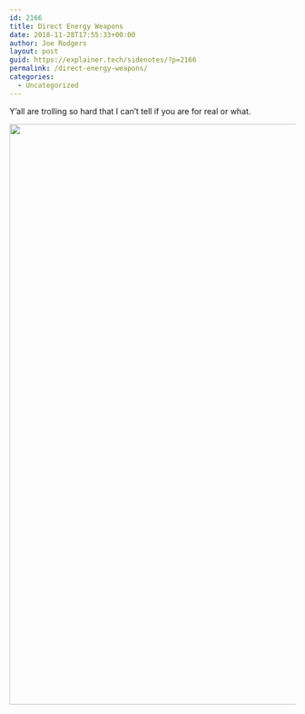 ```yaml
---
id: 2166
title: Direct Energy Weapons
date: 2018-11-28T17:55:33+00:00
author: Joe Rodgers
layout: post
guid: https://explainer.tech/sidenotes/?p=2166
permalink: /direct-energy-weapons/
categories:
  - Uncategorized
---
```

Y&#8217;all are trolling so hard that I can&#8217;t tell if you are for real or what.

<a href="https://i1.wp.com/explainer.tech/sidenotes/wp-content/uploads/2018/11/2018-Nov-28-11-54-01.png?ssl=1" rel="attachment wp-att-2167"><img src="https://i1.wp.com/explainer.tech/sidenotes/wp-content/uploads/2018/11/2018-Nov-28-11-54-01.png?resize=1024%2C1024&#038;ssl=1" alt="" title="2018-nov-28-11-54-01-png" width="1024" height="1024" class="alignnone size-full wp-image-2167" data-recalc-dims="1" /></a>